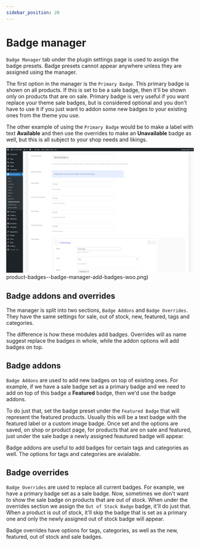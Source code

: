 ```yaml
---
sidebar_position: 20
---
```


# Badge manager

`Badge Manager` tab under the plugin settings page is used to assign the badge presets. Badge presets cannot appear anywhere unless they are assigned using the manager.

The first option in the manager is the `Primary Badge`. This primary badge is shown on all products. If this is set to be a sale badge, then it'll be shown only on products that are on sale. Primary badge is very useful if you want replace your theme sale badges, but is considered optional and you don't have to use it if you just want to addon some new badges to your existing ones from the theme you use.

The other example of using the `Primary Badge` would be to make a label with text **Available** and then use the overrides to make an **Unavailable** badge as well, but this is all subject to your shop needs and likings.

![Product Badges about the Badge Manager](./img/product-badges--badge-manager-add-badges-woo.png)product-badges--badge-manager-add-badges-woo.png)

## Badge addons and overrides

The manager is split into two sections, `Badge Addons` and `Badge Overrides`. They have the same settings for sale, out of stock, new, featured, tags and categories.

The difference is how these modules add badges. Overrides will as name suggest replace the badges in whole, while the addon options will add badges on top.

## Badge addons

`Badge Addons` are used to add new badges on top of existing ones. For example, if we have a sale badge set as a primary badge and we need to add on top of this badge a **Featured** badge, then we'd use the badge addons.

To do just that, set the badge preset under the `Featured Badge` that will represent the featured products. Usually this will be a text badge with the featured label or a custom image badge. Once set and the options are saved, on shop or product page, for products that are on sale and featured, just under the sale badge a newly assigned feautured badge will appear.

Badge addons are useful to add badges for certain tags and categories as well. The options for tags and categories are avialable.

## Badge overrides

`Badge Overrides` are used to replace all current badges. For example, we have a primary badge set as a sale badge. Now, sometimes we don't want to show the sale badge on products that are out of stock. When under the overrides section we assign the `Out of Stock Badge` badge, it'll do just that. When a product is out of stock, it'll skip the badge that is set as a primary one and only the newly assigned out of stock badge will appear.

Badge overrides have options for tags, categories, as well as the new, featured, out of stock and sale badges.
